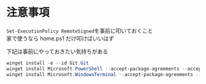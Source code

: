 # 注意事項

`Set-ExecutionPolicy RemoteSigned`を事前に叩いておくこと  
家で使うなら home.ps1 だけ叩けばいいはず

下記は事前にやっておきたい気持ちがある

```ps1
winget install -e --id Git.Git
winget install Microsoft.PowerShell --accept-package-agreements --accept-source-agreements
winget install Microsoft.WindowsTerminal --accept-package-agreements --accept-source-agreements
```
